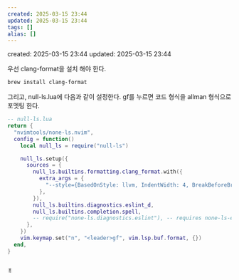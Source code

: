 ```yaml
---
created: 2025-03-15 23:44
updated: 2025-03-15 23:44
tags: []
alias: []
---
```


created: 2025-03-15 23:44
updated: 2025-03-15 23:44

우선  clang-format을 설치 해야 한다.

```bash
brew install clang-format
```



그리고, null-ls.lua에 다음과 같이 설정한다.
<leader>gf를 누르면 코드 형식을 allman 형식으로 포멧팅 한다.


```lua
-- null-ls.lua
return {
  "nvimtools/none-ls.nvim",
  config = function()
    local null_ls = require("null-ls")

    null_ls.setup({
      sources = {
        null_ls.builtins.formatting.clang_format.with({
          extra_args = {
            "--style={BasedOnStyle: llvm, IndentWidth: 4, BreakBeforeBraces: Allman, UseTab: Never, ColumnLimit: 0, DerivePointerAlignment: false, PointerAlignment: Left, CommentPragmas: '^//'}"
          },
        }),
        null_ls.builtins.diagnostics.eslint_d,
        null_ls.builtins.completion.spell,
        -- require("none-ls.diagnostics.eslint"), -- requires none-ls-extras.nvim
      },
    })
    vim.keymap.set("n", "<leader>gf", vim.lsp.buf.format, {})
  end,
}


ㅐ
```